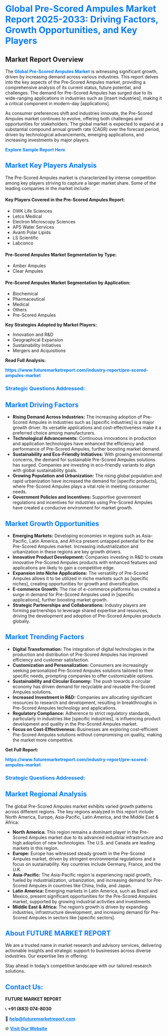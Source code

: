 <h1 style="color: #007BFF;">Global Pre-Scored Ampules Market Report 2025-2033: Driving Factors, Growth Opportunities, and Key Players</h1>

<section id="overview">
<h2>Market Report Overview</h2>
<p>The <a href="https://www.futuremarketreport.com/industry-report/pre-scored-ampules-market" style="color: #007BFF; text-decoration: none;"><strong>Global Pre-Scored Ampules Market</strong></a> is witnessing significant growth, driven by increasing demand across various industries. This report delves into the key aspects of the Pre-Scored Ampules market, providing a comprehensive analysis of its current status, future potential, and challenges. The demand for Pre-Scored Ampules has surged due to its wide-ranging applications in industries such as [insert industries], making it a critical component in modern-day [applications].</p>
<p>As consumer preferences shift and industries innovate, the Pre-Scored Ampules market continues to evolve, offering both challenges and opportunities for stakeholders. The global market is expected to expand at a substantial compound annual growth rate (CAGR) over the forecast period, driven by technological advancements, emerging applications, and increasing investments by major players.</p>
</section>

<section id="overview">
<p><a href="https://www.futuremarketreport.com/request-sample/reportId=123006" style="color: #007BFF; text-decoration: none;"><strong>Explore Sample Report Here</strong></a></p>
</section>

<section id="key-players">
<h2 style="color: #007BFF;">Market Key Players Analysis</h2>
<p>The Pre-Scored Ampules market is characterized by intense competition among key players striving to capture a larger market share. Some of the leading companies in the market include:</p>
<h4>Key Players Covered in the Pre-Scored Ampules Report:</h4>
<ul><li>DWK Life Sciences</li><li>Letco Medical</li><li>Electron Microscopy Sciences</li><li>APS Water Services</li><li>Avanti Polar Lipids</li><li>LS Scientific</li><li>Labconco</li></ul>
<h4>Pre-Scored Ampules Market Segmentation by Type:</h4>
<ul><li>Amber Ampules</li><li>Clear Ampules</li></ul>

<h4>Pre-Scored Ampules Market Segmentation by Application:</h4>
<ul><li>Biochemical</li><li>Pharmaceutical</li><li>Medical</li><li>Others</li><li>Pre-Scored Ampules</li></ul>
<p><strong>Key Strategies Adopted by Market Players:</strong></p>
<ul>
<li>Innovation and R&D</li>
<li>Geographical Expansion</li>
<li>Sustainability Initiatives</li>
<li>Mergers and Acquisitions</li>
</ul>
</section>

<section>
<p><strong>Read Full Analysis: </strong></p><a href="https://www.futuremarketreport.com/industry-report/pre-scored-ampules-market" style="color: #007BFF; text-decoration: none;"><strong>https://www.futuremarketreport.com/industry-report/pre-scored-ampules-market</strong></a>
<h3 style="color: #007BFF;">Strategic Questions Addressed:</h3>
</section>

<section id="driving-factors">
<h2 style="color: #007BFF;">Market Driving Factors</h2>
<ul>
<li><strong>Rising Demand Across Industries:</strong> The increasing adoption of Pre-Scored Ampules in industries such as [specific industries] is a major growth driver. Its versatile applications and cost-effectiveness make it a preferred choice among manufacturers.</li>
<li><strong>Technological Advancements:</strong> Continuous innovations in production and application technologies have enhanced the efficiency and performance of Pre-Scored Ampules, further boosting market demand.</li>
<li><strong>Sustainability and Eco-Friendly Initiatives:</strong> With growing environmental concerns, the demand for sustainable Pre-Scored Ampules solutions has surged. Companies are investing in eco-friendly variants to align with global sustainability goals.</li>
<li><strong>Growing Population and Urbanization:</strong> The rising global population and rapid urbanization have increased the demand for [specific products], where Pre-Scored Ampules plays a vital role in meeting consumer needs.</li>
<li><strong>Government Policies and Incentives:</strong> Supportive government regulations and incentives for industries using Pre-Scored Ampules have created a conducive environment for market growth.</li>
</ul>
</section>

<section id="growth-opportunities">
<h2 style="color: #007BFF;">Market Growth Opportunities</h2>
<ul>
<li><strong>Emerging Markets:</strong> Developing economies in regions such as Asia-Pacific, Latin America, and Africa present untapped potential for the Pre-Scored Ampules market. Increasing industrialization and urbanization in these regions are key growth drivers.</li>
<li><strong>Innovative Product Development:</strong> Companies investing in R&D to create innovative Pre-Scored Ampules products with enhanced features and applications are likely to gain a competitive edge.</li>
<li><strong>Expansion into Niche Applications:</strong> The versatility of Pre-Scored Ampules allows it to be utilized in niche markets such as [specific niches], creating opportunities for growth and diversification.</li>
<li><strong>E-commerce Growth:</strong> The rise of e-commerce platforms has created a surge in demand for Pre-Scored Ampules used in [specific applications], further boosting market growth.</li>
<li><strong>Strategic Partnerships and Collaborations:</strong> Industry players are forming partnerships to leverage shared expertise and resources, driving the development and adoption of Pre-Scored Ampules products globally.</li>
</ul>
</section>

<section id="trending-factors">
<h2 style="color: #007BFF;">Market Trending Factors</h2>
<ul>
<li><strong>Digital Transformation:</strong> The integration of digital technologies in the production and distribution of Pre-Scored Ampules has improved efficiency and customer satisfaction.</li>
<li><strong>Customization and Personalization:</strong> Consumers are increasingly seeking personalized Pre-Scored Ampules solutions tailored to their specific needs, prompting companies to offer customizable options.</li>
<li><strong>Sustainability and Circular Economy:</strong> The push towards a circular economy has driven demand for recyclable and reusable Pre-Scored Ampules solutions.</li>
<li><strong>Increased Investment in R&D:</strong> Companies are allocating significant resources to research and development, resulting in breakthroughs in Pre-Scored Ampules technology and applications.</li>
<li><strong>Regulatory Compliance:</strong> Adherence to strict regulatory standards, particularly in industries like [specific industries], is influencing product development and quality in the Pre-Scored Ampules market.</li>
<li><strong>Focus on Cost-Effectiveness:</strong> Businesses are exploring cost-efficient Pre-Scored Ampules solutions without compromising on quality, making the market more competitive.</li>
</ul>
</section>

<section>
<p><strong>Get Full Report: </strong></p><a href="https://www.futuremarketreport.com/industry-report/pre-scored-ampules-market" style="color: #007BFF; text-decoration: none;"><strong>https://www.futuremarketreport.com/industry-report/pre-scored-ampules-market</strong></a>
<h3 style="color: #007BFF;">Strategic Questions Addressed:</h3>
</section>


<section id="regional-analysis">
<h2 style="color: #007BFF;">Market Regional Analysis</h2>
<p>The global Pre-Scored Ampules market exhibits varied growth patterns across different regions. The key regions analyzed in this report include North America, Europe, Asia-Pacific, Latin America, and the Middle East & Africa:</p>
<ul>
<li><strong>North America:</strong> This region remains a dominant player in the Pre-Scored Ampules market due to its advanced industrial infrastructure and high adoption of new technologies. The U.S. and Canada are leading markets in this region.</li>
<li><strong>Europe:</strong> Europe has witnessed steady growth in the Pre-Scored Ampules market, driven by stringent environmental regulations and a focus on sustainability. Key countries include Germany, France, and the U.K.</li>
<li><strong>Asia-Pacific:</strong> The Asia-Pacific region is experiencing rapid growth, fueled by industrialization, urbanization, and increasing demand for Pre-Scored Ampules in countries like China, India, and Japan.</li>
<li><strong>Latin America:</strong> Emerging markets in Latin America, such as Brazil and Mexico, present significant opportunities for the Pre-Scored Ampules market, supported by growing industrial activities and investments.</li>
<li><strong>Middle East & Africa:</strong> The region’s growth is driven by expanding industries, infrastructure development, and increasing demand for Pre-Scored Ampules in sectors like [specific sectors].</li>
</ul>
</section>

<footer>
<h2 style="color: #007BFF;">About FUTURE MARKET REPORT</h2>
<p>We are a trusted name in market research and advisory services, delivering actionable insights and strategic support to businesses across diverse industries. Our expertise lies in offering:</p>

<p>Stay ahead in today’s competitive landscape with our tailored research solutions.</p>

<h2 style="color: #007BFF;">Contact Us:</h2>
<p><strong>FUTURE MARKET REPORT</strong></p>
<p>📞 <strong>+91 (883) 074-8030</strong></p>
<p>📧 <strong><a href="mailto:help@futuremarketreport.com" style="color: #007BFF;">help@futuremarketreport.com</a></strong></p>
<p>🌐 <strong><a href="https://www.futuremarketreport.com/" style="color: #007BFF;">Visit Our Website</a></strong></p>
</footer>